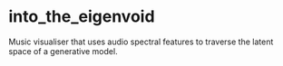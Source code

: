 # into_the_eigenvoid
Music visualiser that uses audio spectral features to traverse the latent space of a generative model. 
